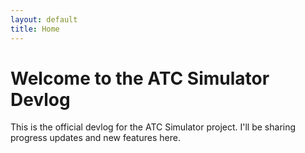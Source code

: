 ```yaml
---
layout: default
title: Home
---
```


# Welcome to the ATC Simulator Devlog

This is the official devlog for the ATC Simulator project. I'll be sharing progress updates and new features here.